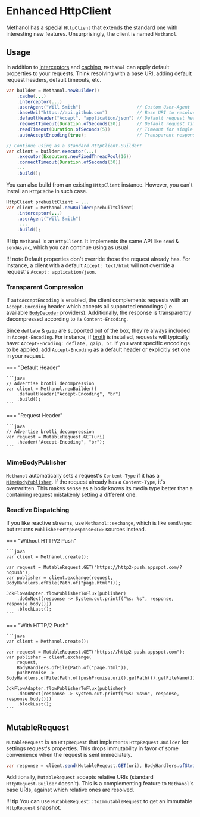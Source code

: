# Enhanced HttpClient

Methanol has a special `HttpClient` that extends the standard one with interesting new features.
Unsurprisingly, the client is named `Methanol`.

## Usage

In addition to [interceptors] and [caching], `Methanol` can apply default properties to your requests.
Think resolving with a base URI, adding default request headers, default timeouts, etc.
 
```java
var builder = Methanol.newBuilder()
    .cache(...)
    .interceptor(...)
    .userAgent("Will Smith")                     // Custom User-Agent
    .baseUri("https://api.github.com")           // Base URI to resolve requests' URI against
    .defaultHeader("Accept", "application/json") // Default request headers
    .requestTimeout(Duration.ofSeconds(20))      // Default request timeout
    .readTimeout(Duration.ofSeconds(5))          // Timeout for single reads
    .autoAcceptEncoding(true);                   // Transparent response compression, this is true by default

// Continue using as a standard HttpClient.Builder!
var client = builder.executor(...)
    .executor(Executors.newFixedThreadPool(16))
    .connectTimeout(Duration.ofSeconds(30))
    ...
    .build();
```

You can also build from an existing `HttpClient` instance. However, you can't install an `HttpCache`
in such case.

```java
HttpClient prebuiltClient = ...
var client = Methanol.newBuilder(prebuiltClient)
    .interceptor(...)
    .userAgent("Will Smith")
     ...
    .build();

```

!!! tip
    `Methanol` is an `HttpClient`. It implements the same API like `send` & `sendAsync`, which you can
    continue using as usual.

!!! note
    Default properties don't override those the request already has. For instance, a client with a
    default `Accept: text/html` will not override a request's `Accept: application/json`.

### Transparent Compression

If `autoAcceptEncoding` is enabled, the client complements requests with an `Accept-Encoding` header
which accepts all supported encodings (i.e. available [`BodyDecoder`](decompression.md) providers). Additionally,
the response is transparently decompressed according to its `Content-Encoding`.

Since `deflate` & `gzip` are supported out of the box, they're always included in `Accept-Encoding`.
For instance, if [brotli][methanol-brotli] is installed, requests will typically have: `Accept-Encoding: deflate, gzip, br`.
If you want specific encodings to be applied, add `Accept-Encoding` as a default header or explicitly
set one in your request.

=== "Default Header"

    ```java
    // Advertise brotli decompression
    var client = Methanol.newBuilder()
        .defaultHeader("Accept-Encoding", "br")
        .build();
    ```

=== "Request Header"

    ```java
    // Advertise brotli decompression
    var request = MutableRequest.GET(uri)
        .header("Accept-Encoding", "br");
    ```

### MimeBodyPublisher

`Methanol` automatically sets a request's `Content-Type` if it has a [`MimeBodyPublisher`](media_types.md#mimebodypublisher).
If the request already has a `Content-Type`, it's overwritten. This makes sense as a body knows its media type
better than a containing request mistakenly setting a different one.

### Reactive Dispatching

If you like reactive streams, use `Methanol::exchange`, which is like `sendAsync` but returns
`Publisher<HttpResponse<T>>` sources instead.

=== "Without HTTP/2 Push"

    ```java
    var client = Methanol.create();

    var request = MutableRequest.GET("https://http2-push.appspot.com/?nopush");
    var publisher = client.exchange(request, BodyHandlers.ofFile(Path.of("page.html")));

    JdkFlowAdapter.flowPublisherToFlux(publisher)
        .doOnNext(response -> System.out.printf("%s: %s", response, response.body()))
        .blockLast();
    ```

=== "With HTTP/2 Push"

    ```java
    var client = Methanol.create();

    var request = MutableRequest.GET("https://http2-push.appspot.com");
    var publisher = client.exchange(
        request, 
        BodyHandlers.ofFile(Path.of("page.html")), 
        pushPromise -> BodyHandlers.ofFile(Path.of(pushPromise.uri().getPath()).getFileName()));

    JdkFlowAdapter.flowPublisherToFlux(publisher)
        .doOnNext(response -> System.out.printf("%s: %s%n", response, response.body()))
        .blockLast();
    ```

## MutableRequest

`MutableRequest` is an `HttpRequest` that implements `HttpRequest.Builder` for settings request's
properties. This drops immutability in favor of some convenience when the request is sent immediately.

```java
var response = client.send(MutableReqeust.GET(uri), BodyHandlers.ofString());
```

Additionally, `MutableRequest` accepts relative URIs (standard `HttpRequest.Builder` doesn't). This
is a complementing feature to `Methanol`'s base URIs, against which relative ones are resolved.

!!! tip 
    You can use `MutableRequest::toImmutableRequest` to get an immutable `HttpRequest` snapshot.

[interceptors]: interceptors.md
[caching]: caching.md
[methanol-brotli]: https://github.com/mizosoft/methanol/tree/master/methanol-brotli
